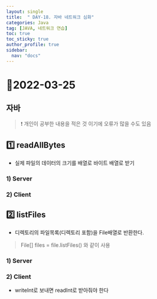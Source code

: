 ```yaml
---
layout: single
title:  " DAY-18. 자바 네트워크 심화"
categories: Java
tag: [JAVA, 네트워크 연습]
toc: true
toc_sticky: true
author_profile: true
sidebar:
  nav: "docs"
---
```


# 📌2022-03-25

## 자바

<!--Quote-->

> ❗ 개인이 공부한 내용을 적은 것 이기에 오류가 많을 수도 있음



## 1️⃣ readAllBytes

- 실제 파일의 데이터의 크기를 배열로 바이트 배열로 받기

### 1) Server

<script src="https://gist.github.com/kimyeong96/346db4cf489680951d57d96bafa5dc22.js"></script>

### 2) Client

<script src="https://gist.github.com/kimyeong96/f86a5fda536632feea8b8223093b1d4f.js"></script>

## 2️⃣ listFiles

- 디렉토리의 파일목록(디렉토리 포함)을 File배열로 반환한다.

> File[] files = file.listFiles() 와 같이 사용


### 1) Server
<script src="https://gist.github.com/kimyeong96/6f2fa31d412230e735ba5e367aa5226f.js"></script>

### 2) Client

<script src="https://gist.github.com/kimyeong96/f1e9e3708ca75a90665c15e7eabc82d6.js"></script>

- writeInt로 보내면 readInt로 받아줘야 한다

